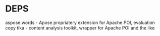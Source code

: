 DEPS
====

aspose.words - Apose propriatery extension for Apache POI, evaluation copy
tika - content analysis toolkit, wrapper for Apache POI and the like
